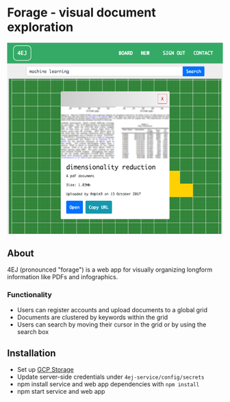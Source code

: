 # Forage - visual document exploration
![screenshot](./4ej1.png)

## About
4EJ (pronounced "forage") is a web app for visually organizing longform information like PDFs and infographics. 

### Functionality
- Users can register accounts and upload documents to a global grid
- Documents are clustered by keywords within the grid
- Users can search by moving their cursor in the grid or by using the search box

## Installation
- Set up [GCP Storage]("https://cloud.google.com")
- Update server-side credentials under `4ej-service/config/secrets`
- npm install service and web app dependencies with `npm install`
- npm start service and web app
